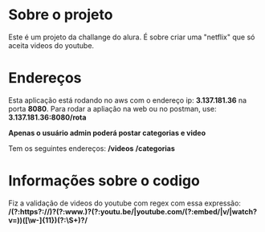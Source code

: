 # Sobre o projeto 

Este é um projeto da challange do alura. É sobre criar uma "netflix" que só aceita videos do youtube.

# Endereços

Esta aplicação está rodando no aws com o endereço ip: **3.137.181.36** na porta **8080**.
Para rodar a apliação na web ou no postman, use: **3.137.181.36:8080/rota**

**Apenas o usuário admin poderá postar categorias e video**

Tem os seguintes endereços:
    **/videos**
    **/categorias**


# Informações sobre o codigo

Fiz a validação de videos do youtube com regex com essa expressão: **/(?:https?:\/\/)?(?:www\.)?(?:youtu\.be\/|youtube\.com\/(?:embed\/|v\/|watch\?v=))([\w-]{11})(?:\S+)?/**

